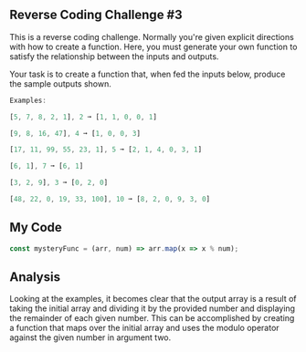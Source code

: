 ## Reverse Coding Challenge #3

This is a reverse coding challenge. Normally you're given explicit directions with how to create a function. Here, you must generate your own function to satisfy the relationship between the inputs and outputs.

Your task is to create a function that, when fed the inputs below, produce the sample outputs shown.
```js
Examples:

[5, 7, 8, 2, 1], 2 ➞ [1, 1, 0, 0, 1]

[9, 8, 16, 47], 4 ➞ [1, 0, 0, 3]

[17, 11, 99, 55, 23, 1], 5 ➞ [2, 1, 4, 0, 3, 1]

[6, 1], 7 ➞ [6, 1]

[3, 2, 9], 3 ➞ [0, 2, 0]

[48, 22, 0, 19, 33, 100], 10 ➞ [8, 2, 0, 9, 3, 0]
```

## My Code
```js
const mysteryFunc = (arr, num) => arr.map(x => x % num);

```

## Analysis
Looking at the examples, it becomes clear that the output array is a result of taking the initial array and dividing it by the provided number and displaying the remainder of each given number. This can be accomplished by creating a function that maps over the initial array and uses the modulo operator against the given number in argument two.
